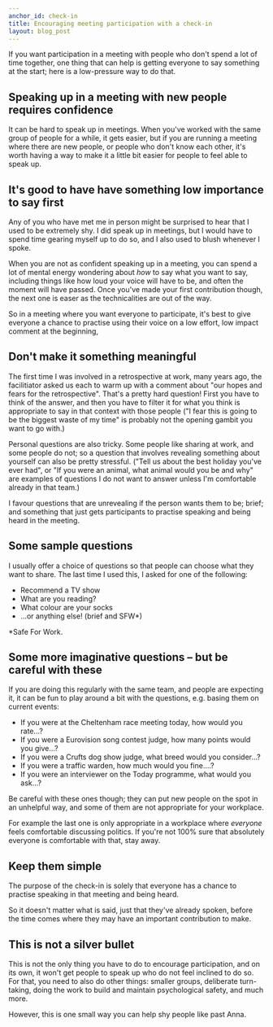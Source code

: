 ```yaml
---
anchor_id: check-in
title: Encouraging meeting participation with a check-in
layout: blog_post
---
```


If you want participation in a meeting with people who don't spend a lot of time together, one thing that can help is getting everyone to say something at the start; here is a low-pressure way to do that.

## Speaking up in a meeting with new people requires confidence

It can be hard to speak up in meetings. When you've worked with the same group of people for a while, it gets easier, but if you are running a meeting where there are new people, or people who don't know each other, it's worth having a way to make it a little bit easier for people to feel able to speak up.

## It's good to have have something low importance to say first

Any of you who have met me in person might be surprised to hear that I used to be extremely shy. I did speak up in meetings, but I would have to spend time gearing myself up to do so, and I also used to blush whenever I spoke.

When you are not as confident speaking up in a meeting, you can spend a lot of mental energy wondering about *how* to say what you want to say, including things like how loud your voice will have to be, and often the moment will have passed. Once you've made your first contribution though, the next one is easer as the technicalities are out of the way.

So in a meeting where you want everyone to participate, it's best to give everyone a chance to practise using their voice on a low effort, low impact comment at the beginning,

## Don't make it something meaningful

The first time I was involved in a retrospective at work, many years ago, the facilitiator asked us each to warm up with a comment about "our hopes and fears for the retrospective". That's a pretty hard question! First you have to think of the answer, and then you have to filter it for what you think is appropriate to say in that context with those people ("I fear this is going to be the biggest waste of my time" is probably not the opening gambit you want to go with.)

Personal questions are also tricky. Some people like sharing at work, and some people do not; so a question that involves revealing something about yourself can also be pretty stressful. ("Tell us about the best holiday you've ever had", or "If you were an animal, what animal would you be and why" are examples of questions I do not want to answer unless I'm comfortable already in that team.)

I favour questions that are unrevealing if the person wants them to be; brief; and something that just gets participants to practise speaking and being heard in the meeting.

## Some sample questions

I usually offer a choice of questions so that people can choose what they want to share. The last time I used this, I asked for one of the following:

- Recommend a TV show
- What are you reading?
- What colour are your socks
- ...or anything else! (brief and SFW*)

*Safe For Work.

## Some more imaginative questions – but be careful with these

If you are doing this regularly with the same team, and people are expecting it, it can be fun to play around a bit with the questions, e.g. basing them on current events:

- If you were at the Cheltenham race meeting today, how would you rate...?
- If you were a Eurovision song contest judge, how many points would you give...?
- If you were a Crufts dog show judge, what breed would you consider...?
- If you were a traffic warden, how much would you fine....?
- If you were an interviewer on the Today programme, what would you ask...?

Be careful with these ones though; they can put new people on the spot in an unhelpful way, and some of them are not appropriate for your workplace.

For example the last one is only appropriate in a workplace where *everyone* feels comfortable discussing politics. If you're not 100% sure that absolutely everyone is comfortable with that, stay away.

## Keep them simple

The purpose of the check-in is solely that everyone has a chance to practise speaking in that meeting and being heard.

So it doesn't matter what is said, just that they've already spoken, before the time comes where they may have an important contribution to make.

## This is not a silver bullet

This is not the only thing you have to do to encourage participation, and on its own, it won't get people to speak up who do not feel inclined to do so. For that, you need to also do other things: smaller groups, deliberate turn-taking, doing the work to build and maintain psychological safety, and much more.

However, this is one small way you can help shy people like past Anna.
